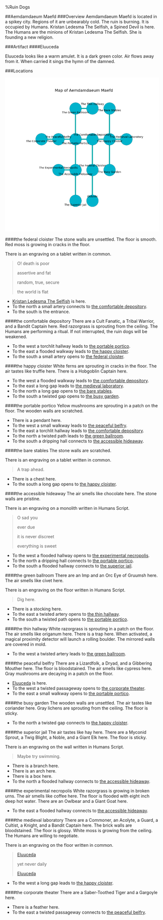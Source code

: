 %Ruin Dogs

##Aemdamdaeum Maefd
###Overview
Aemdamdaeum Maefd is located in a spikey city. Regions of it are unbearably cold. The ruin is burning. It is occupied by Humans. <a name="Kristan-Ledesma-The-Selfish"></a>Kristan Ledesma The Selfish, a Spined Devil is here. The Humans are the minions of Kristan Ledesma The Selfish. She  is founding a new religion. 



###Artifact
####<a name="Eluuceda"></a>Eluuceda


Eluuceda looks like a warm amulet. It is a dark green color. Air flows away from it. When carried it sings the hymn of the damned. 





###Locations


![](../v2/images/Aemdamdaeum-Maefd.png)

####<a name="the-federal-cloister"></a>the federal cloister
The stone walls are unsettled. The floor is smooth. Red moss is growing in cracks in the floor. 

There is an engraving on a tablet written in common. 

> O! death is poor
>
> assertive and fat
>
> random, true, secure
>
> the world is flat
>


* [Kristan Ledesma The Selfish](#Kristan-Ledesma-The-Selfish) is here.
* To the north a small artery connects to [the comfortable depository](#the-comfortable-depository).
* To the south is the entrance.


####<a name="the-comfortable-depository"></a>the comfortable depository
There are a Cult Fanatic, a Tribal Warrior, and a Bandit Captain here. Red razorgrass is sprouting from the ceiling. The Humans are performing a ritual. If not interrupted, the ruin dogs will be weakened. 



* To the west a torchlit hallway leads to [the portable portico](#the-portable-portico).
* To the east a flooded walkway leads to [the happy cloister](#the-happy-cloister).
* To the south a small artery opens to [the federal cloister](#the-federal-cloister).


####<a name="the-happy-cloister"></a>the happy cloister
White ferns are sprouting in cracks in the floor. The air tastes like truffle here. There is a Hobgoblin Captain here. 



* To the west a flooded walkway leads to [the comfortable depository](#the-comfortable-depository).
* To the east a long gap leads to [the medieval laboratory](#the-medieval-laboratory).
* To the north a long gap opens to [the bare stables](#the-bare-stables).
* To the south a twisted gap opens to [the busy garden](#the-busy-garden).


####<a name="the-portable-portico"></a>the portable portico
Yellow mushrooms are sprouting in a patch on the floor. The wooden walls are scratched. 



* There is a pendant here.
* To the west a small walkway leads to [the peaceful belfry](#the-peaceful-belfry).
* To the east a torchlit hallway leads to [the comfortable depository](#the-comfortable-depository).
* To the north a twisted path leads to [the green ballroom](#the-green-ballroom).
* To the south a dripping hall connects to [the accessible hideaway](#the-accessible-hideaway).


####<a name="the-bare-stables"></a>the bare stables
The stone walls are scratched. 

There is an engraving on a tablet written in common. 

> A trap ahead.
>


* There is a chest here.
* To the south a long gap opens to [the happy cloister](#the-happy-cloister).


####<a name="the-accessible-hideaway"></a>the accessible hideaway
The air smells like chocolate here. The stone walls are pristine. 

There is an engraving on a monolith written in Humans Script. 

> O sad you
>
> ever due
>
> it is never discreet
>
> everything is sweet
>


* To the west a flooded hallway opens to [the experimental necropolis](#the-experimental-necropolis).
* To the north a dripping hall connects to [the portable portico](#the-portable-portico).
* To the south a flooded hallway connects to [the superior jail](#the-superior-jail).


####<a name="the-green-ballroom"></a>the green ballroom
There are an Imp and an Orc Eye of Gruumsh here. The air smells like civet here. 

There is an engraving on the floor written in Humans Script. 

> Dig here.
>


* There is a stocking here.
* To the east a twisted artery opens to [the thin hallway](#the-thin-hallway).
* To the south a twisted path opens to [the portable portico](#the-portable-portico).


####<a name="the-thin-hallway"></a>the thin hallway
White razorgrass is sprouting in a patch on the floor. The air smells like origanum here. There is a trap here. When activated, a magical proximity detector will launch a rolling boulder. The mirrored walls are covered in mold. 



* To the west a twisted artery leads to [the green ballroom](#the-green-ballroom).


####<a name="the-peaceful-belfry"></a>the peaceful belfry
There are a Lizardfolk, a Dryad, and a Gibbering Mouther here. The floor is bloodstained. The air smells like cypress here. Gray mushrooms are decaying in a patch on the floor. 



* [Eluuceda](#Eluuceda) is here.
* To the west a twisted passageway opens to [the corporate theater](#the-corporate-theater).
* To the east a small walkway opens to [the portable portico](#the-portable-portico).


####<a name="the-busy-garden"></a>the busy garden
The wooden walls are unsettled. The air tastes like coriander here. Gray lichens are sprouting from the ceiling. The floor is sticky. 



* To the north a twisted gap connects to [the happy cloister](#the-happy-cloister).


####<a name="the-superior-jail"></a>the superior jail
The air tastes like hay here. There are a Myconid Sprout, a Twig Blight, a Noble, and a Giant Elk here. The floor is sticky. 

There is an engraving on the wall written in Humans Script. 

> Maybe try swimming.
>


* There is a branch here.
* There is an arch here.
* There is a box here.
* To the north a flooded hallway connects to [the accessible hideaway](#the-accessible-hideaway).


####<a name="the-experimental-necropolis"></a>the experimental necropolis
White razorgrass is growing in broken urns. The air smells like coffee here. The floor is flooded with eight inch deep hot water. There are an Owlbear and a Giant Goat here. 



* To the east a flooded hallway connects to [the accessible hideaway](#the-accessible-hideaway).


####<a name="the-medieval-laboratory"></a>the medieval laboratory
There are a Commoner, an Acolyte, a Guard, a Cultist, a Knight, and a Bandit Captain here. The brick walls are bloodstained. The floor is glossy. White moss is growing from the ceiling. The Humans are willing to negotiate. 

There is an engraving on the floor written in common. 

> [Eluuceda](#Eluuceda)
>
> yet never daily
>
> [Eluuceda](#Eluuceda)
>


* To the west a long gap leads to [the happy cloister](#the-happy-cloister).


####<a name="the-corporate-theater"></a>the corporate theater
There are a Saber-Toothed Tiger and a Gargoyle here. 



* There is a feather here.
* To the east a twisted passageway connects to [the peaceful belfry](#the-peaceful-belfry).


